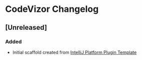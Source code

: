 <!-- Keep a Changelog guide -> https://keepachangelog.com -->

# CodeVizor Changelog

## [Unreleased]
### Added
- Initial scaffold created from [IntelliJ Platform Plugin Template](https://github.com/JetBrains/intellij-platform-plugin-template)

